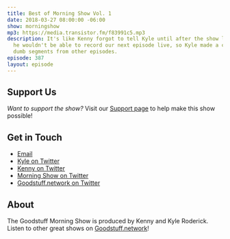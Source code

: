 ```yaml
---
title: Best of Morning Show Vol. 1
date: 2018-03-27 08:00:00 -06:00
show: morningshow
mp3: https://media.transistor.fm/f83991c5.mp3
description: It's like Kenny forgot to tell Kyle until after the show last time that
  he wouldn't be able to record our next episode live, so Kyle made a collection of
  dumb segments from other episodes.
episode: 387
layout: episode
---
```


## Support Us
*Want to support the show?* Visit our [Support page](https://goodstuff.network/support) to help make this show possible!

## Get in Touch
* [Email](mailto:kyle@goodstuff.network)
* [Kyle on Twitter](http://twitter.com/dogburps)
* [Kenny on Twitter](http://twitter.com/pizzarobotics)
* [Morning Show on Twitter](http://twitter.com/morningshowam)
* [Goodstuff.network on Twitter](http://twitter.com/goodstufffm)

## About
The Goodstuff Morning Show is produced by Kenny and Kyle Roderick. Listen to other great shows on [Goodstuff.network](http://goodstuff.network/shows)!
